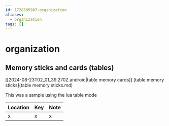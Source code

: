 ```yaml
---
id: 1728505907-organization
aliases:
  - organization
tags: []
---
```


# organization

## Memory sticks and cards (tables)

[[2024-08-23T02_01_39.270Z.android|table memory cards]]
[table memory sticks](table memory sticks.md)

This was a sample using the lua table mode

| Location | Key | Note |
| -------- | --- | ---- |
| x        | x   | x    |
